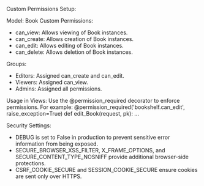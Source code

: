Custom Permissions Setup:

Model: Book
Custom Permissions:
  - can_view: Allows viewing of Book instances.
  - can_create: Allows creation of Book instances.
  - can_edit: Allows editing of Book instances.
  - can_delete: Allows deletion of Book instances.

Groups:
  - Editors: Assigned can_create and can_edit.
  - Viewers: Assigned can_view.
  - Admins: Assigned all permissions.

Usage in Views:
  Use the @permission_required decorator to enforce permissions. For example:
    @permission_required('bookshelf.can_edit', raise_exception=True)
    def edit_Book(request, pk):
        ...


Security Settings:
- DEBUG is set to False in production to prevent sensitive error information from being exposed.
- SECURE_BROWSER_XSS_FILTER, X_FRAME_OPTIONS, and SECURE_CONTENT_TYPE_NOSNIFF provide additional browser-side protections.
- CSRF_COOKIE_SECURE and SESSION_COOKIE_SECURE ensure cookies are sent only over HTTPS.

